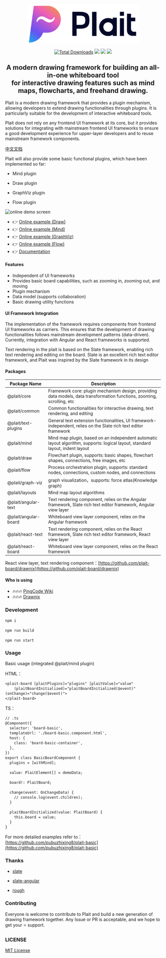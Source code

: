 <p align="center">
  <picture style="width: 320px">
    <source media="(prefers-color-scheme: light)" srcset="https://github.com/worktile/plait/blob/develop/.docgeni/public/assets/plait-logo-h.png?raw=true" />
    <source media="(prefers-color-scheme: dark)" srcset="https://github.com/worktile/plait/blob/develop/.docgeni/public/assets/plait-logo-h-dark.png?raw=true" />
    <img src="https://github.com/worktile/plait/blob/develop/.docgeni/public/assets/plait-horizontal-logo.png?raw=true" width="360" alt="Plait logo and name" />
  </picture>
</p>

<div align="center">
  <p>
    <a href="https://www.npmjs.com/package/@plait/core"><img src="https://img.shields.io/npm/dm/@plait/core.svg" alt="Total Downloads"></a>
    <a target="_blank" href="https://github.com/worktile/plait/releases/latest"><img src="https://img.shields.io/github/v/release/worktile/plait" /></a>
    <a target="_blank" href="https://github.com/worktile/plait/blob/develop/LICENSE"><img src="https://badgen.now.sh/badge/license/MIT" /></a>
    <a href="https://t.me/plaitboard"><img src="https://img.shields.io/badge/-Telegram-red?style=social&logo=telegram" height=20></a>
  </p>
  <h2>
    A modern drawing framework for building an all-in-one whiteboard tool </br>
    for interactive drawing features such as mind maps, flowcharts, and freehand drawing.
  </h3>
</div>


Plait is a modern drawing framework that provides a plugin mechanism, allowing developers to extend drawing functionalities through plugins. It is particularly suitable for the development of interactive whiteboard tools.


Plait does not rely on any frontend UI framework at its core, but it provides solutions for integrating with mainstream frontend UI frameworks to ensure a good development experience for upper-layer developers and to reuse mainstream framework components.


[中文文档](https://github.com/worktile/plait/blob/develop/README.zh-CN.md)

Plait will also provide some basic functional plugins, which have been implemented so far:

- Mind plugin

- Draw plugin

- GraphViz plugin

- Flow plugin


![online demo screen](https://github.com/worktile/plait/blob/develop/.docgeni/public/assets/mind-draw-flow.gif?raw=true)


- 👉 [Online example (Draw)](https://plait-gamma.vercel.app?init=draw)
- 👉 [Online example (Mind)](https://plait-gamma.vercel.app?init=mind)
- 👉 [Online example (GraphViz)](https://plait-gamma.vercel.app/graph-viz?init=force-atlas)
- 👉 [Online example (Flow)](https://plait-gamma.vercel.app/flow)
- 👉 [Documentation](https://plait-docs.vercel.app)

#### Features

- Independent of UI frameworks
- Provides basic board capabilities, such as zooming in, zooming out, and moving
- Plugin mechanism
- Data model (supports collaboration)
- Basic drawing utility functions


#### UI Framework Integration

The implementation of the framework requires components from frontend UI frameworks as carriers. This ensures that the development of drawing functionalities follows mainstream development patterns (data-driven). Currently, integration with Angular and React frameworks is supported.

Text rendering in the plait is based on the Slate framework, enabling rich text rendering and editing on the board. Slate is an excellent rich text editor framework, and Plait was inspired by the Slate framework in its design


#### Packages

|Package Name|Description
|---|---|
|@plait/core| Framework core: plugin mechanism design, providing data models, data transformation functions, zooming, scrolling, etc |
|@plait/common|Common functionalities for interactive drawing, text rendering, and editing|
|@plait/text-plugins| General text extension functionalities, UI framework-independent, relies on the Slate rich text editor framework |
|@plait/mind| Mind map plugin, based on an independent automatic layout algorithm, supports: logical layout, standard layout, indent layout |
|@plait/draw| Flowchart plugin, supports: basic shapes, flowchart shapes, connections, free images, etc |
|@plait/flow| Process orchestration plugin, supports: standard nodes, connections, custom nodes, and connections |
|@plait/graph-viz| graph visualization，supports: force atlas(Knowledge graph) |
|@plait/layouts| Mind map layout algorithms |
|@plait/angular-text| Text rendering component, relies on the Angular framework, Slate rich text editor framework, Angular view layer |
|@plait/angular-board| Whiteboard view layer component, relies on the Angular framework |
|@plait/react-text| Text rendering component, relies on the React framework, Slate rich text editor framework, React view layer |
|@plait/react-board| Whiteboard view layer component, relies on the React framework |


React view layer, text rendering component：[https://github.com/plait-board/drawnix](https://github.com/plait-board/drawnix)

#### Who is using

- 🔥🔥🔥 [PingCode Wiki](https://pingcode.com/solutions/knowledge-manage)
- 🔥🔥🔥 [Drawnix](https://github.com/plait-board/drawnix)

### Development

```
npm i

npm run build

npm run start
```


### Usage

Basic usage (integrated @plait/mind plugin)

HTML：

```
<plait-board [plaitPlugins]="plugins" [plaitValue]="value"
    (plaitBoardInitialized)="plaitBoardInitialized($event)" (onChange)="change($event)">
</plait-board>
```

TS：

```
// .ts
@Component({
  selector: 'board-basic',
  templateUrl: './board-basic.component.html',
  host: {
    class: 'board-basic-container',
  },
})
export class BasicBoardComponent {
  plugins = [withMind];

  value: PlaitElement[] = demoData;

  board!: PlaitBoard;

  change(event: OnChangeData) {
    // console.log(event.children);
  }

  plaitBoardInitialized(value: PlaitBoard) {
    this.board = value;
  }
}
```

For more detailed examples refer to：  [https://github.com/pubuzhixing8/plait-basic](https://github.com/pubuzhixing8/plait-basic)  



### Thanks

- [slate](https://github.com/ianstormtaylor/slate)

- [slate-angular](https://github.com/worktile/slate-angular)

- [rough](https://github.com/rough-stuff/rough)



### Contributing

Everyone is welcome to contribute to Plait and build a new generation of drawing framework together. Any Issue or PR is acceptable, and we hope to get your ⭐️ support.



### LICENSE

  [MIT License](https://github.com/worktile/slate-angular/blob/master/LICENSE)  


